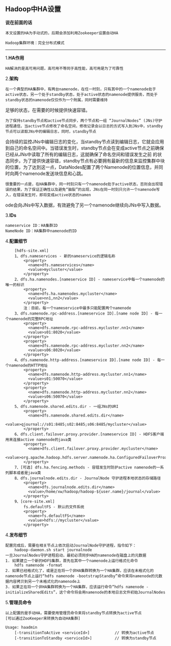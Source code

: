 ## Hadoop中HA设置

**说在前面的话**

	本文设置的HA为手动式的，后期会添加利用Zookeeper设置自动HA

	Hadoop集群环境：完全分布式模式
***
1.**HA作用**
	
	HA解决的是高可用问题，高可用不等同于高性能，高可用是为了可靠性

2.**架构**

    在一个典型的HA集群中，有两台namenode，在任一时刻，只有其中的一个namenode处于active状态，另一个处于standby状态，处于active状态的namenode提供服务，而处于standby状态的namenode仅仅作为一个附属，同时需要维持
足够的状态，在需要的时候提供快速容错。

    为了保持standby节点和active节点同步，两个节点和一组 “JournalNodes” (JNs)守护进程通信，当active节点修改了命名空间，修改记录会以日志的方式写入到JNs中，standby节点可以读取JNs中的编辑日志，同时，standby节点
会持续的监控JNs中编辑日志的变化，当standby节点读到编辑日志，它就会应用到自己的命名空间中。当错误发生时，standby节点会在变成active节点之前确保已经从JNs中读取了所有的编辑日志，这就确保了命名空间和错误发生之前
的状态同步。为了提供快速容错，standby节点有必要拥有最新的信息来监控集群中块的位置，为了达到这一点，DataNodes配置了两个Namenode的位置信息，并同时向两个namenode发送块信息和心跳。

    很重要的一点是，在HA集群中，同一时刻只有一个namenode处于active状态，否则会出现错误的结果，为了保证正确性以及避免“脑裂”的出现，JNs在同一时刻只允许一个namenode写入，在错误发生时，即将变成active状态的namen
ode会向JNs中写入数据，有效避免了另一个namenode继续向JNs中写入数据。

3.**IDs**
```
nameservice ID：HA集群ID
NameNode ID：HA集群中namenode的ID
```
4.**配置细节**
```
	[hdfs-site.xml]
	1、dfs.nameservices - 新的nameservice的逻辑名称
		<property>
		  <name>dfs.nameservices</name>
		  <value>mycluster</value>
		</property>
	2、dfs.ha.namenodes.[nameservice ID] - nameservice中每一个namenode的唯一的标识
		<property>
		  <name>dfs.ha.namenodes.mycluster</name>
		  <value>nn1,nn2</value>
		</property>
		注：目前，每一个nameservice中最多只能配置两个namenode
	3、dfs.namenode.rpc-address.[nameservice ID].[name node ID] - 每一个namenode的完整RPC地址
		<property>
		  <name>dfs.namenode.rpc-address.mycluster.nn1</name>
		  <value>s01:8020</value>
		</property>
		<property>
		  <name>dfs.namenode.rpc-address.mycluster.nn2</name>
		  <value>s06:8020</value>
		</property>
	4、dfs.namenode.http-address.[nameservice ID].[name node ID] - 每一个namenode的HTTP地址
		<property>
		  <name>dfs.namenode.http-address.mycluster.nn1</name>
		  <value>s01:50070</value>
		</property>
		<property>
		  <name>dfs.namenode.http-address.mycluster.nn2</name>
		  <value>s06:50070</value>
		</property>
	5、dfs.namenode.shared.edits.dir - 一组JNs的URI
		<property>
		  <name>dfs.namenode.shared.edits.dir</name>
		  <value>qjournal://s01:8485;s02:8485;s06:8485/mycluster</value>
		</property>
	6、dfs.client.failover.proxy.provider.[nameservice ID] - HDFS客户端用来连接active namenode的java类
		<property>
		  <name>dfs.client.failover.proxy.provider.mycluster</name>
		  <value>org.apache.hadoop.hdfs.server.namenode.ha.ConfiguredFailoverProxyProvider</value>
		</property>
	7、[可选] dfs.ha.fencing.methods - 容错发生时防护active namenode的一系列脚本或者是java类
	8、dfs.journalnode.edits.dir - JournalNode 守护进程本地状态的存储路径
		<property>
		  <name>dfs.journalnode.edits.dir</name>
		  <value>/home/xw/hadoop/hadoop-${user.name}/journal</value>
		</property>
	9、[core-site.xml]
		fs.defaultFS - 默认的文件系统
		<property>
		  <name>fs.defaultFS</name>
		  <value>hdfs://mycluster</value>
		</property>
```
4.**发布细节**

	配置完成后，需要在相关节点上依次启动JournalNode守护进程，指令如下：
		hadoop-daemon.sh start journalnode
	一旦JournalNodes守护进程启动，最初必须同步HA的namenode在磁盘上的元数据
	1. 如果建立一个新的HDFS集群，首先在其中一个namenode上运行格式化命令
		hdfs namenode -format
	2. 如果已经格式化了，或是正在将一个非HA集群转换为一个HA集群，应该在未格式化的namenode节点上运行“hdfs namenode -bootstrapStandby”命令来将namenode的元数据内容拷贝到另一个未格式化的namenode上
	3. 如果正在将一个非HA集群转换为一个HA集群，应该运行命令“hdfs namenode -initializeSharedEdits”，这个命令将会用namenode的本地日志文件初始JournalNodes

5.**管理员命令**

	以上配置的是手动HA，需要使用管理员命令来将standby节点转换为active节点
	[可以通过ZooKeeper来转换为自动HA集群]

	Usage: haadmin
		[-transitionToActive <serviceId>]			// 转换为active节点
		[-transitionToStandby <serviceId>]			// 转换为standby节点